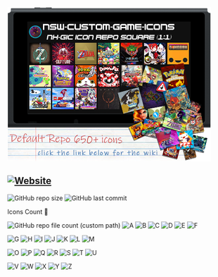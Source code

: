 ![alt text][logo]

[logo]: wiki.png "NX-GiC Repo"
## [![Website](https://img.shields.io/website?label=GUIDE%3A&logo=readthedocs&logoColor=violet&style=for-the-badge&up_color=blueviolet&up_message=sodasoba1.github.io&url=https%3A%2F%2Fsodasoba1.github.io%2F)](https://sodasoba1.github.io/)
![GitHub repo size](https://img.shields.io/github/repo-size/HomebrewHeroes/NSW-Custom-Game-Icons-square?color=gold&label=Unzipped%20Repo%20Size&logo=gitlfs&logoColor=gold&style=flat-square) ![GitHub last commit](https://img.shields.io/github/last-commit/HomebrewHeroes/NSW-Custom-Game-Icons-square?color=gold&logo=git&logoColor=gold&style=flat-square)


Icons Count :flower_playing_cards:

![GitHub repo file count (custom path)](https://img.shields.io/github/directory-file-count/HomebrewHeroes/NSW-Custom-Game-Icons-square/Default/0-9?color=gold&label=0-9&logo=files&logoColor=white&style=flat-square) ![A](https://img.shields.io/github/directory-file-count/HomebrewHeroes/NSW-Custom-Game-Icons-square/Default/A?color=gold&label=A&style=flat-square&logo=files&logoColor=white) ![B](https://img.shields.io/github/directory-file-count/HomebrewHeroes/NSW-Custom-Game-Icons-square/Default/B?color=gold&label=B&style=flat-square&logo=files&logoColor=white) ![C](https://img.shields.io/github/directory-file-count/HomebrewHeroes/NSW-Custom-Game-Icons-square/Default/C?color=gold&label=C&style=flat-square&logo=files&logoColor=white) ![D](https://img.shields.io/github/directory-file-count/HomebrewHeroes/NSW-Custom-Game-Icons-square/Default/D?color=gold&label=D&style=flat-square&logo=files&logoColor=white)  ![E](https://img.shields.io/github/directory-file-count/HomebrewHeroes/NSW-Custom-Game-Icons-square/Default/E?color=gold&label=E&style=flat-square&logo=files&logoColor=white) ![F](https://img.shields.io/github/directory-file-count/HomebrewHeroes/NSW-Custom-Game-Icons-square/Default/F?color=gold&label=F&style=flat-square&logo=files&logoColor=white)

![G](https://img.shields.io/github/directory-file-count/HomebrewHeroes/NSW-Custom-Game-Icons-square/Default/G?color=gold&label=G&style=flat-square&logo=files&logoColor=white) ![H](https://img.shields.io/github/directory-file-count/HomebrewHeroes/NSW-Custom-Game-Icons-square/Default/H?color=gold&label=H&style=flat-square&logo=files&logoColor=white) ![I](https://img.shields.io/github/directory-file-count/HomebrewHeroes/NSW-Custom-Game-Icons-square/Default/I?color=gold&label=I&style=flat-square&logo=files&logoColor=white) ![J](https://img.shields.io/github/directory-file-count/HomebrewHeroes/NSW-Custom-Game-Icons-square/Default/J?color=gold&label=J&style=flat-square&logo=files&logoColor=white) ![K](https://img.shields.io/github/directory-file-count/HomebrewHeroes/NSW-Custom-Game-Icons-square/Default/K?color=gold&label=K&style=flat-square&logo=files&logoColor=white) ![L](https://img.shields.io/github/directory-file-count/HomebrewHeroes/NSW-Custom-Game-Icons-square/Default/L?color=gold&label=L&style=flat-square&logo=files&logoColor=white)  ![M](https://img.shields.io/github/directory-file-count/HomebrewHeroes/NSW-Custom-Game-Icons-square/Default/M?color=gold&label=M&style=flat-square&logo=files&logoColor=white)

![O](https://img.shields.io/github/directory-file-count/HomebrewHeroes/NSW-Custom-Game-Icons-square/Default/O?color=gold&label=O&style=flat-square&logo=files&logoColor=white) ![P](https://img.shields.io/github/directory-file-count/HomebrewHeroes/NSW-Custom-Game-Icons-square/Default/P?color=gold&label=P&style=flat-square&logo=files&logoColor=white) ![Q](https://img.shields.io/github/directory-file-count/HomebrewHeroes/NSW-Custom-Game-Icons-square/Default/Q?color=gold&label=Q&style=flat-square&logo=files&logoColor=white) ![R](https://img.shields.io/github/directory-file-count/HomebrewHeroes/NSW-Custom-Game-Icons-square/Default/R?color=gold&label=R&style=flat-square&logo=files&logoColor=white) ![S](https://img.shields.io/github/directory-file-count/HomebrewHeroes/NSW-Custom-Game-Icons-square/Default/S?color=gold&label=S&style=flat-square&logo=files&logoColor=white) ![T](https://img.shields.io/github/directory-file-count/HomebrewHeroes/NSW-Custom-Game-Icons-square/Default/T?color=gold&label=T&style=flat-square&logo=files&logoColor=white) ![U](https://img.shields.io/github/directory-file-count/HomebrewHeroes/NSW-Custom-Game-Icons-square/Default/U?color=gold&label=U&style=flat-square&logo=files&logoColor=white) 

![V](https://img.shields.io/github/directory-file-count/HomebrewHeroes/NSW-Custom-Game-Icons-square/Default/V?color=gold&label=V&style=flat-square&logo=files&logoColor=white) ![W](https://img.shields.io/github/directory-file-count/HomebrewHeroes/NSW-Custom-Game-Icons-square/Default/W?color=gold&label=W&style=flat-square&logo=files&logoColor=white) ![X](https://img.shields.io/github/directory-file-count/HomebrewHeroes/NSW-Custom-Game-Icons-square/Default/X?color=gold&label=X&style=flat-square&logo=files&logoColor=white) ![Y](https://img.shields.io/github/directory-file-count/HomebrewHeroes/NSW-Custom-Game-Icons-square/Default/Y?color=gold&label=Y&style=flat-square&logo=files&logoColor=white) ![Z](https://img.shields.io/github/directory-file-count/HomebrewHeroes/NSW-Custom-Game-Icons-square/Default/Z?color=gold&label=Z&style=flat-square&logo=files&logoColor=white)
 
